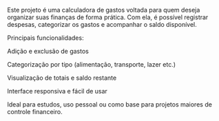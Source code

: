 Este projeto é uma calculadora de gastos voltada para quem deseja organizar suas finanças de forma prática. Com ela, é possível registrar despesas, categorizar os gastos e acompanhar o saldo disponível.

Principais funcionalidades:

Adição e exclusão de gastos

Categorização por tipo (alimentação, transporte, lazer etc.)

Visualização de totais e saldo restante

Interface responsiva e fácil de usar

Ideal para estudos, uso pessoal ou como base para projetos maiores de controle financeiro.

